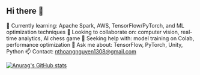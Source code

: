 ## Hi there 👋
🌱 Currently learning: Apache Spark, AWS, TensorFlow/PyTorch, and ML optimization techniques
👯 Looking to collaborate on: computer vision, real-time analytics, AI chess game
🤔 Seeking help with: model training on Colab, performance optimization
💬 Ask me about: TensorFlow, PyTorch, Unity, Python
📫 Contact: nthoangnguyen1308@gmail.com

[![Anurag's GitHub stats](https://github-readme-stats.vercel.app/api?username=HoangNguyennnnnnn)](https://github.com/anuraghazra/github-readme-stats)
<!--
**HoangNguyennnnnnn/HoangNguyennnnnnn** is a ✨ _special_ ✨ repository because its `README.md` (this file) appears on your GitHub profile.

Here are some ideas to get you started:

- 🔭 I’m currently working on ...
- 🌱 I’m currently learning ...
- 👯 I’m looking to collaborate on ...
- 🤔 I’m looking for help with ...
- 💬 Ask me about ...
- 📫 How to reach me: ...
- 😄 Pronouns: ...
- ⚡ Fun fact: ...
-->
